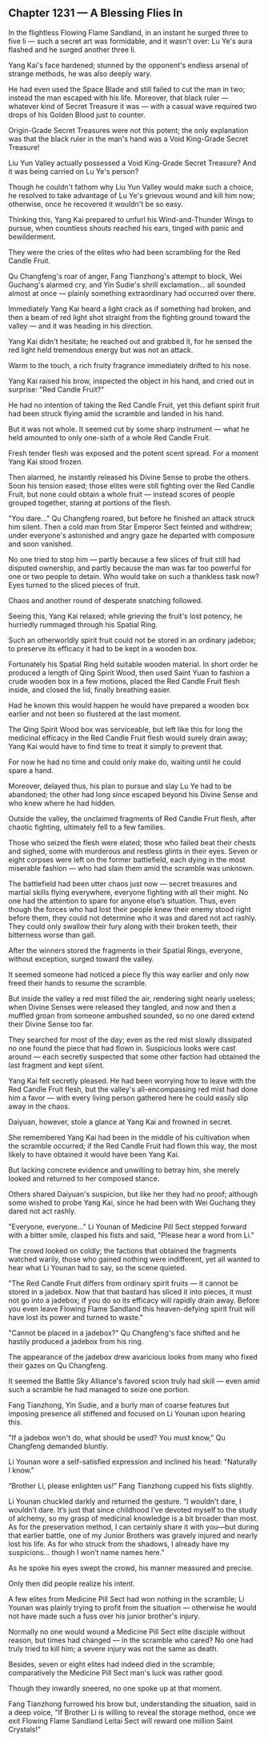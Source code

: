 ## Chapter 1231 — A Blessing Flies In

In the flightless Flowing Flame Sandland, in an instant he surged three to five li — such a secret art was formidable, and it wasn't over: Lu Ye's aura flashed and he surged another three li.

Yang Kai's face hardened; stunned by the opponent's endless arsenal of strange methods, he was also deeply wary.

He had even used the Space Blade and still failed to cut the man in two; instead the man escaped with his life. Moreover, that black ruler — whatever kind of Secret Treasure it was — with a casual wave required two drops of his Golden Blood just to counter.

Origin-Grade Secret Treasures were not this potent; the only explanation was that the black ruler in the man's hand was a Void King-Grade Secret Treasure!

Liu Yun Valley actually possessed a Void King-Grade Secret Treasure? And it was being carried on Lu Ye's person?

Though he couldn't fathom why Liu Yun Valley would make such a choice, he resolved to take advantage of Lu Ye's grievous wound and kill him now; otherwise, once he recovered it wouldn't be so easy.

Thinking this, Yang Kai prepared to unfurl his Wind-and-Thunder Wings to pursue, when countless shouts reached his ears, tinged with panic and bewilderment.

They were the cries of the elites who had been scrambling for the Red Candle Fruit.

Qu Changfeng's roar of anger, Fang Tianzhong's attempt to block, Wei Guchang's alarmed cry, and Yin Sudie's shrill exclamation... all sounded almost at once — plainly something extraordinary had occurred over there.

Immediately Yang Kai heard a light crack as if something had broken, and then a beam of red light shot straight from the fighting ground toward the valley — and it was heading in his direction.

Yang Kai didn't hesitate; he reached out and grabbed it, for he sensed the red light held tremendous energy but was not an attack.

Warm to the touch, a rich fruity fragrance immediately drifted to his nose.

Yang Kai raised his brow, inspected the object in his hand, and cried out in surprise: "Red Candle Fruit?"

He had no intention of taking the Red Candle Fruit, yet this defiant spirit fruit had been struck flying amid the scramble and landed in his hand.

But it was not whole. It seemed cut by some sharp instrument — what he held amounted to only one-sixth of a whole Red Candle Fruit.

Fresh tender flesh was exposed and the potent scent spread. For a moment Yang Kai stood frozen.

Then alarmed, he instantly released his Divine Sense to probe the others. Soon his tension eased; those elites were still fighting over the Red Candle Fruit, but none could obtain a whole fruit — instead scores of people grouped together, staring at portions of the flesh.

"You dare..." Qu Changfeng roared, but before he finished an attack struck him silent. Then a cold man from Star Emperor Sect feinted and withdrew; under everyone's astonished and angry gaze he departed with composure and soon vanished.

No one tried to stop him — partly because a few slices of fruit still had disputed ownership, and partly because the man was far too powerful for one or two people to detain. Who would take on such a thankless task now? Eyes turned to the sliced pieces of fruit.

Chaos and another round of desperate snatching followed.

Seeing this, Yang Kai relaxed; while grieving the fruit's lost potency, he hurriedly rummaged through his Spatial Ring.

Such an otherworldly spirit fruit could not be stored in an ordinary jadebox; to preserve its efficacy it had to be kept in a wooden box.

Fortunately his Spatial Ring held suitable wooden material. In short order he produced a length of Qing Spirit Wood, then used Saint Yuan to fashion a crude wooden box in a few motions, placed the Red Candle Fruit flesh inside, and closed the lid, finally breathing easier.

Had he known this would happen he would have prepared a wooden box earlier and not been so flustered at the last moment.

The Qing Spirit Wood box was serviceable, but left like this for long the medicinal efficacy in the Red Candle Fruit flesh would surely drain away; Yang Kai would have to find time to treat it simply to prevent that.

For now he had no time and could only make do, waiting until he could spare a hand.

Moreover, delayed thus, his plan to pursue and slay Lu Ye had to be abandoned; the other had long since escaped beyond his Divine Sense and who knew where he had hidden.

Outside the valley, the unclaimed fragments of Red Candle Fruit flesh, after chaotic fighting, ultimately fell to a few families.

Those who seized the flesh were elated; those who failed beat their chests and sighed, some with murderous and restless glints in their eyes. Seven or eight corpses were left on the former battlefield, each dying in the most miserable fashion — who had slain them amid the scramble was unknown.

The battlefield had been utter chaos just now — secret treasures and martial skills flying everywhere, everyone fighting with all their might. No one had the attention to spare for anyone else’s situation. Thus, even though the forces who had lost their people knew their enemy stood right before them, they could not determine who it was and dared not act rashly. They could only swallow their fury along with their broken teeth, their bitterness worse than gall.

After the winners stored the fragments in their Spatial Rings, everyone, without exception, surged toward the valley.

It seemed someone had noticed a piece fly this way earlier and only now freed their hands to resume the scramble.

But inside the valley a red mist filled the air, rendering sight nearly useless; when Divine Senses were released they tangled, and now and then a muffled groan from someone ambushed sounded, so no one dared extend their Divine Sense too far.

They searched for most of the day; even as the red mist slowly dissipated no one found the piece that had flown in. Suspicious looks were cast around — each secretly suspected that some other faction had obtained the last fragment and kept silent.

Yang Kai felt secretly pleased. He had been worrying how to leave with the Red Candle Fruit flesh, but the valley's all-encompassing red mist had done him a favor — with every living person gathered here he could easily slip away in the chaos.

Daiyuan, however, stole a glance at Yang Kai and frowned in secret.

She remembered Yang Kai had been in the middle of his cultivation when the scramble occurred; if the Red Candle Fruit had flown this way, the most likely to have obtained it would have been Yang Kai.

But lacking concrete evidence and unwilling to betray him, she merely looked and returned to her composed stance.

Others shared Daiyuan's suspicion, but like her they had no proof; although some wished to probe Yang Kai, since he had been with Wei Guchang they dared not act rashly.

"Everyone, everyone..." Li Younan of Medicine Pill Sect stepped forward with a bitter smile, clasped his fists and said, "Please hear a word from Li."

The crowd looked on coldly; the factions that obtained the fragments watched warily, those who gained nothing were indifferent, yet all wanted to hear what Li Younan had to say, so the scene quieted.

"The Red Candle Fruit differs from ordinary spirit fruits — it cannot be stored in a jadebox. Now that that bastard has sliced it into pieces, it must not go into a jadebox; if you do so its efficacy will rapidly drain away. Before you even leave Flowing Flame Sandland this heaven-defying spirit fruit will have lost its power and turned to waste."

"Cannot be placed in a jadebox?" Qu Changfeng's face shifted and he hastily produced a jadebox from his ring.

The appearance of the jadebox drew avaricious looks from many who fixed their gazes on Qu Changfeng.

It seemed the Battle Sky Alliance's favored scion truly had skill — even amid such a scramble he had managed to seize one portion.

Fang Tianzhong, Yin Sudie, and a burly man of coarse features but imposing presence all stiffened and focused on Li Younan upon hearing this.

"If a jadebox won't do, what should be used? You must know," Qu Changfeng demanded bluntly.

Li Younan wore a self-satisfied expression and inclined his head: "Naturally I know."

“Brother Li, please enlighten us!” Fang Tianzhong cupped his fists slightly.

Li Younan chuckled darkly and returned the gesture. “I wouldn’t dare, I wouldn’t dare. It’s just that since childhood I’ve devoted myself to the study of alchemy, so my grasp of medicinal knowledge is a bit broader than most. As for the preservation method, I can certainly share it with you—but during that earlier battle, one of my Junior Brothers was gravely injured and nearly lost his life. As for who struck from the shadows, I already have my suspicions… though I won’t name names here.”

As he spoke his eyes swept the crowd, his manner measured and precise.

Only then did people realize his intent.

A few elites from Medicine Pill Sect had won nothing in the scramble; Li Younan was plainly trying to profit from the situation — otherwise he would not have made such a fuss over his junior brother's injury.

Normally no one would wound a Medicine Pill Sect elite disciple without reason, but times had changed — in the scramble who cared? No one had truly tried to kill him; a severe injury was not the same as death.

Besides, seven or eight elites had indeed died in the scramble; comparatively the Medicine Pill Sect man's luck was rather good.

Though they inwardly sneered, no one spoke up at that moment.

Fang Tianzhong furrowed his brow but, understanding the situation, said in a deep voice, "If Brother Li is willing to reveal the storage method, once we exit Flowing Flame Sandland Leitai Sect will reward one million Saint Crystals!"